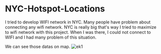 # NYC-Hotspot-Locations

I tried to develop WIFI network in NYC. Many people have problem about connecting any wifi network. NYC is really big that's way I tried to maximize to wifi network with this project. When I was there, I could not connect to WIFI and I had many problem of this situation.

We can see those datas on map.
![ek1](https://user-images.githubusercontent.com/78299757/208173702-a9758f79-11ae-48e0-b569-70300a00d78e.png)
